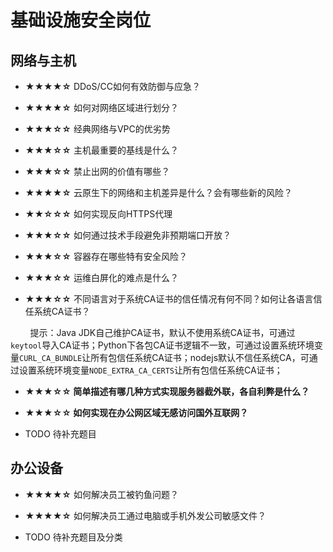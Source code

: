 # 基础设施安全岗位

## 网络与主机

- **★★★★☆** DDoS/CC如何有效防御与应急？

- **★★★★☆** 如何对网络区域进行划分？

- **★★★☆☆** 经典网络与VPC的优劣势

- **★★★☆☆** 主机最重要的基线是什么？

- **★★★☆☆** 禁止出网的价值有哪些？

- **★★★★☆** 云原生下的网络和主机差异是什么？会有哪些新的风险？

- **★★☆☆☆** 如何实现反向HTTPS代理

- **★★★☆☆** 如何通过技术手段避免非预期端口开放？

- **★★★☆☆** 容器存在哪些特有安全风险？

- **★★★☆☆** 运维白屏化的难点是什么？

- **★★★☆☆** 不同语言对于系统CA证书的信任情况有何不同？如何让各语言信任系统CA证书？

        提示：Java JDK自己维护CA证书，默认不使用系统CA证书，可通过`keytool`导入CA证书；Python下各包CA证书逻辑不一致，可通过设置系统环境变量`CURL_CA_BUNDLE`让所有包信任系统CA证书；nodejs默认不信任系统CA，可通过设置系统环境变量`NODE_EXTRA_CA_CERTS`让所有包信任系统CA证书；

- **★★★☆☆ 简单描述有哪几种方式实现服务器截外联，各自利弊是什么？**

- **★★★☆☆ 如何实现在办公网区域无感访问国外互联网？**

- TODO 待补充题目

## 办公设备

- **★★★★☆** 如何解决员工被钓鱼问题？

- **★★★★☆** 如何解决员工通过电脑或手机外发公司敏感文件？

- TODO 待补充题目及分类
